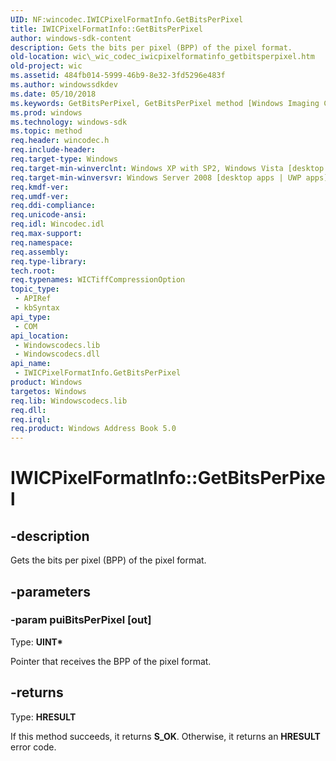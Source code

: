 ```yaml
---
UID: NF:wincodec.IWICPixelFormatInfo.GetBitsPerPixel
title: IWICPixelFormatInfo::GetBitsPerPixel
author: windows-sdk-content
description: Gets the bits per pixel (BPP) of the pixel format.
old-location: wic\_wic_codec_iwicpixelformatinfo_getbitsperpixel.htm
old-project: wic
ms.assetid: 484fb014-5999-46b9-8e32-3fd5296e483f
ms.author: windowssdkdev
ms.date: 05/10/2018
ms.keywords: GetBitsPerPixel, GetBitsPerPixel method [Windows Imaging Component], GetBitsPerPixel method [Windows Imaging Component],IWICPixelFormatInfo interface, IWICPixelFormatInfo interface [Windows Imaging Component],GetBitsPerPixel method, IWICPixelFormatInfo.GetBitsPerPixel, IWICPixelFormatInfo::GetBitsPerPixel, _wic_codec_iwicpixelformatinfo_getbitsperpixel, wic._wic_codec_iwicpixelformatinfo_getbitsperpixel, wincodec/IWICPixelFormatInfo::GetBitsPerPixel
ms.prod: windows
ms.technology: windows-sdk
ms.topic: method
req.header: wincodec.h
req.include-header: 
req.target-type: Windows
req.target-min-winverclnt: Windows XP with SP2, Windows Vista [desktop apps | UWP apps]
req.target-min-winversvr: Windows Server 2008 [desktop apps | UWP apps]
req.kmdf-ver: 
req.umdf-ver: 
req.ddi-compliance: 
req.unicode-ansi: 
req.idl: Wincodec.idl
req.max-support: 
req.namespace: 
req.assembly: 
req.type-library: 
tech.root: 
req.typenames: WICTiffCompressionOption
topic_type:
 - APIRef
 - kbSyntax
api_type:
 - COM
api_location:
 - Windowscodecs.lib
 - Windowscodecs.dll
api_name:
 - IWICPixelFormatInfo.GetBitsPerPixel
product: Windows
targetos: Windows
req.lib: Windowscodecs.lib
req.dll: 
req.irql: 
req.product: Windows Address Book 5.0
---
```


# IWICPixelFormatInfo::GetBitsPerPixel


## -description


Gets the bits per pixel (BPP) of the pixel format.


## -parameters




### -param puiBitsPerPixel [out]

Type: <b>UINT*</b>

Pointer that receives the BPP of the pixel format.


## -returns



Type: <b>HRESULT</b>

If this method succeeds, it returns <b xmlns:loc="http://microsoft.com/wdcml/l10n">S_OK</b>. Otherwise, it returns an <b xmlns:loc="http://microsoft.com/wdcml/l10n">HRESULT</b> error code.



